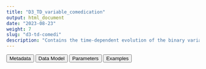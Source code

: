 ```yaml
---
title: "D3_TD_variable_comedication"
output: html_document
date: "2023-08-23"
weight: 7
slug: "d3-td-comedi"
description: "Contains the time-dependent evolution of the binary variable comedication. Only changes of status are recorded, with date of change. date when the condition changes; a recording of the medication lasts 90 days and the algorithm is reverted to values 0 whenever no drug records active"
---
```


<script src="/rmarkdown-libs/core-js/shim.min.js"></script>
<script src="/rmarkdown-libs/react/react.min.js"></script>
<script src="/rmarkdown-libs/react/react-dom.min.js"></script>
<script src="/rmarkdown-libs/reactwidget/react-tools.js"></script>
<script src="/rmarkdown-libs/htmlwidgets/htmlwidgets.js"></script>
<link href="/rmarkdown-libs/reactable/reactable.css" rel="stylesheet" />
<script src="/rmarkdown-libs/reactable-binding/reactable.js"></script>
<div class="tab">
<button class="tablinks" onclick="openCity(event, &#39;Metadata&#39;)" id="defaultOpen">Metadata</button>
<button class="tablinks" onclick="openCity(event, &#39;Data Model&#39;)">Data Model</button>
<button class="tablinks" onclick="openCity(event, &#39;Parameters&#39;)">Parameters</button>
<button class="tablinks" onclick="openCity(event, &#39;Examples&#39;)">Examples</button>
</div>
<div id="Metadata" class="tabcontent">
<div id="htmlwidget-1" class="reactable html-widget " style="width:auto;height:600px;"></div>
<script type="application/json" data-for="htmlwidget-1">{"x":{"tag":{"name":"Reactable","attribs":{"data":{"medatata_name":["name of the dataset","content of the dataset","Unit of observation","How many observations per unit","Notes on dependencies","dataset with unique list of UoO","Variable capturing the UoO","Primary key","Parameters",null,null,null,null,null,null,null,null,null,null,null],"metadata_content":["D3_TD_variable_comedication","contains the time-dependent evolution of the binary variable comedication. Only changes of status are recorded, with date of change. date when the condition changes; a recording of the medication lasts 90 days and the algorithm is reverted to values 0 whenever no drug recrdis active","a person in the readiness study population","As many as the variation of the values of the variable from the moment the person enters to the moment the person exits the data source. Since the variable is expected to be non missing at any moment, the baseline value is recorded for all the units of observation",null,"D4_study_population","person_id","person_id date value_of_variable","comedication",null,null,null,null,null,null,null,null,null,null,null]},"columns":[{"id":"medatata_name","name":"medatata_name","type":"character"},{"id":"metadata_content","name":"metadata_content","type":"character"}],"sortable":false,"searchable":true,"pagination":false,"highlight":true,"bordered":true,"striped":true,"style":{"maxWidth":1800},"height":"600px","dataKey":"51c344ad430dacb34de62fdae864530d"},"children":[]},"class":"reactR_markup"},"evals":[],"jsHooks":[]}</script>
</div>
<div id="Data Model" class="tabcontent">
<div id="htmlwidget-2" class="reactable html-widget " style="width:auto;height:600px;"></div>
<script type="application/json" data-for="htmlwidget-2">{"x":{"tag":{"name":"Reactable","attribs":{"data":{"VarName":["person_id","date","value_of_variable",null,null,null,null,null,null,null,null,null,null,null,null,null,null,null,null,null],"Description":["unique person identifier",null,null,null,null,null,null,null,null,null,null,null,null,null,null,null,null,null,null,null],"Format":["character",null,"binary",null,null,null,null,null,null,null,null,null,null,null,null,null,null,null,null,null],"Vocabulary":["from D4_study_population",null,"1 = at least one of the components of the algorithm that define the condition is active\r\n0 = otherwise",null,null,null,null,null,null,null,null,null,null,null,null,null,null,null,null,null],"Parameters":[null,null,null,null,null,null,null,null,null,null,null,null,null,null,null,null,null,null,null,null],"Notes and examples":[null,"date when the condition changes; a record of medicine lasts 90; unique spells are created when the algorithm is 1, and the algorithm is reverted to values 0 whenever no component is active",null,null,null,null,null,null,null,null,null,null,null,null,null,null,null,null,null,null],"Source tables and variables":[null,null,null,null,null,null,null,null,null,null,null,null,null,null,null,null,null,null,null,null],"Retrieved":["yes",null,null,null,null,null,null,null,null,null,null,null,null,null,null,null,null,null,null,null],"Calculated":[null,"yes","yes",null,null,null,null,null,null,null,null,null,null,null,null,null,null,null,null,null],"Algorithm_id":[null,null,null,null,null,null,null,null,null,null,null,null,null,null,null,null,null,null,null,null],"Rule":[null,null,null,null,null,null,null,null,null,null,null,null,null,null,null,null,null,null,null,null]},"columns":[{"id":"VarName","name":"VarName","type":"character"},{"id":"Description","name":"Description","type":"character"},{"id":"Format","name":"Format","type":"character"},{"id":"Vocabulary","name":"Vocabulary","type":"character"},{"id":"Parameters","name":"Parameters","type":"logical"},{"id":"Notes and examples","name":"Notes and examples","type":"character"},{"id":"Source tables and variables","name":"Source tables and variables","type":"logical"},{"id":"Retrieved","name":"Retrieved","type":"character"},{"id":"Calculated","name":"Calculated","type":"character"},{"id":"Algorithm_id","name":"Algorithm_id","type":"logical"},{"id":"Rule","name":"Rule","type":"logical"}],"sortable":false,"searchable":true,"pagination":false,"highlight":true,"bordered":true,"striped":true,"style":{"maxWidth":1800},"height":"600px","dataKey":"e0d0f3b528952d723c79eff5b66fbfbc"},"children":[]},"class":"reactR_markup"},"evals":[],"jsHooks":[]}</script>
</div>
<div id="Parameters" class="tabcontent">
<div id="htmlwidget-3" class="reactable html-widget " style="width:auto;height:600px;"></div>
<script type="application/json" data-for="htmlwidget-3">{"x":{"tag":{"name":"Reactable","attribs":{"data":{"parameter in the table name":["comedication","comedication","comedication","comedication","comedication","comedication","comedication",null,null,null,null,null,null,null,null,null,null,null,null,null],"values":["DP_ANTIBIO","DP_ANTITHROMBOTIC","DP_ANTIVIR","DP_SEXHORMONES","DP_VACCINES","DP_IMMUNOSUPPR","DP_LIPIDLOWER",null,null,null,null,null,null,null,null,null,null,null,null,null],"parameter in the script":["list_of_comedication_for_cohort","list_of_comedication_for_cohort","list_of_comedication_for_cohort","list_of_comedication_for_cohort","list_of_comedication_for_cohort","list_of_comedication_for_cohort","list_of_comedication_for_cohort",null,null,null,null,null,null,null,null,null,null,null,null,null]},"columns":[{"id":"parameter in the table name","name":"parameter in the table name","type":"character"},{"id":"values","name":"values","type":"character"},{"id":"parameter in the script","name":"parameter in the script","type":"character"}],"sortable":false,"searchable":true,"pagination":false,"highlight":true,"bordered":true,"striped":true,"style":{"maxWidth":1800},"height":"600px","dataKey":"6fb57417fa6f8bf99d2c236c9fdc616c"},"children":[]},"class":"reactR_markup"},"evals":[],"jsHooks":[]}</script>
</div>
<div id="Examples" class="tabcontent">
<div id="htmlwidget-4" class="reactable html-widget " style="width:auto;height:600px;"></div>
<script type="application/json" data-for="htmlwidget-4">{"x":{"tag":{"name":"Reactable","attribs":{"data":{"person_id":["P0001","P0011","P0013","P0014","P0015","P0016","P0017","P0018","P0018","P0019","P0020","P0021","P0022","P0023","P0024","P0024","P0025","P0026","P0027","P0073"],"date":["2019-01-01T00:00:00Z","2019-01-01T00:00:00Z","2019-01-01T00:00:00Z","2019-01-01T00:00:00Z","2019-01-01T00:00:00Z","2019-01-01T00:00:00Z","2019-01-01T00:00:00Z","2019-01-01T00:00:00Z","2021-01-16T00:00:00Z","2019-01-01T00:00:00Z","2019-01-01T00:00:00Z","2019-01-01T00:00:00Z","2019-01-01T00:00:00Z","2019-01-01T00:00:00Z","2019-06-19T00:00:00Z","2021-01-27T00:00:00Z","2019-01-01T00:00:00Z","2019-01-01T00:00:00Z","2019-01-01T00:00:00Z","2019-01-01T00:00:00Z"],"value_of_variable":["0","0","0","0","0","0","0","0","1","0","0","0","0","0","0","1","0","0","0","0"]},"columns":[{"id":"person_id","name":"person_id","type":"character"},{"id":"date","name":"date","type":"Date"},{"id":"value_of_variable","name":"value_of_variable","type":"character"}],"sortable":false,"searchable":true,"pagination":false,"highlight":true,"bordered":true,"striped":true,"style":{"maxWidth":1800},"height":"600px","dataKey":"876092b49673986427580281b936566e"},"children":[]},"class":"reactR_markup"},"evals":[],"jsHooks":[]}</script>
</div>
